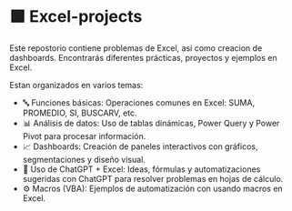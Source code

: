 # 🟩 Excel-projects
Este repostorio contiene problemas de Excel, asi como creacion de dashboards. Encontrarás diferentes prácticas, proyectos y ejemplos en Excel.

Estan organizados en varios temas:

- 🔤 Funciones básicas: Operaciones comunes en Excel: SUMA, PROMEDIO, SI, BUSCARV, etc.
- 📊 Análisis de datos: Uso de tablas dinámicas, Power Query y Power Pivot para procesar información.
- 📈 Dashboards: Creación de paneles interactivos con gráficos, segmentaciones y diseño visual.
- 🤖 Uso de ChatGPT + Excel: Ideas, fórmulas y automatizaciones sugeridas con ChatGPT para resolver problemas en hojas de cálculo.
- ⚙️ Macros (VBA): Ejemplos de automatización con usando macros en Excel.

<!--
📈 Funciones avanzadas
Ejemplos con ÍNDICE, COINCIDIR, DESREF, XLOOKUP, funciones dinámicas, y más.

📝 Ejercicios de cursos / YouTub
Archivos de práctica basados en cursos en línea y tutoriales de YouTube.


💡 Ideas propias
Proyectos personales inventados (ejemplo: presupuesto, control de gastos, simulaciones, etc.).
-->
